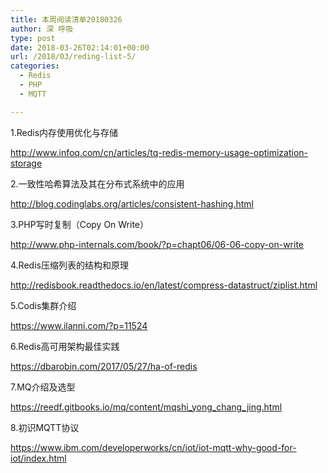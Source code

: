 ```yaml
---
title: 本周阅读清单20180326
author: 深 呼吸
type: post
date: 2018-03-26T02:14:01+00:00
url: /2018/03/reding-list-5/
categories:
  - Redis
  - PHP
  - MQTT

---
```

1.Redis内存使用优化与存储
  
<a href="http://www.infoq.com/cn/articles/tq-redis-memory-usage-optimization-storage" target="_blank" rel="noopener nofollow">http://www.infoq.com/cn/articles/tq-redis-memory-usage-optimization-storage</a>

2.一致性哈希算法及其在分布式系统中的应用
  
<a href="http://blog.codinglabs.org/articles/consistent-hashing.html" target="_blank" rel="noopener nofollow">http://blog.codinglabs.org/articles/consistent-hashing.html</a>

3.PHP写时复制（Copy On Write）
  
<a href="http://www.php-internals.com/book/?p=chapt06/06-06-copy-on-write" target="_blank" rel="noopener nofollow">http://www.php-internals.com/book/?p=chapt06/06-06-copy-on-write</a>


4.Redis压缩列表的结构和原理
  
<a href="http://redisbook.readthedocs.io/en/latest/compress-datastruct/ziplist.html" target="_blank" rel="noopener nofollow">http://redisbook.readthedocs.io/en/latest/compress-datastruct/ziplist.html</a>

5.Codis集群介绍
  
<a href="https://www.ilanni.com/?p=11524" target="_blank" rel="noopener nofollow">https://www.ilanni.com/?p=11524</a>

6.Redis高可用架构最佳实践
  
<a href="https://dbarobin.com/2017/05/27/ha-of-redis" target="_blank" rel="noopener nofollow">https://dbarobin.com/2017/05/27/ha-of-redis</a>

7.MQ介绍及选型
  
<a href="https://reedf.gitbooks.io/mq/content/mqshi_yong_chang_jing.html" target="_blank" rel="noopener nofollow">https://reedf.gitbooks.io/mq/content/mqshi_yong_chang_jing.html</a>

8.初识MQTT协议
  
<a href="https://www.ibm.com/developerworks/cn/iot/iot-mqtt-why-good-for-iot/index.html" target="_blank" rel="noopener nofollow">https://www.ibm.com/developerworks/cn/iot/iot-mqtt-why-good-for-iot/index.html</a>
